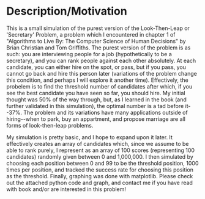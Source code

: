 # Description/Motivation

This is a small simulation of the purest version of the Look-Then-Leap or 'Secretary' Problem, a problem which I encountered in chapter 1 of "Algorithms to Live By: The Computer Science of Human Decisions" by Brian Christian and Tom Griffiths. The purest version of the problem is as such: you are interviewing people for a job (hypothetically to be a secretary), and you can rank people against each other absolutely. At each candidate, you can either hire on the spot, or pass, but if you pass, you cannot go back and hire this person later (variations of the problem change this condition, and perhaps I will explore it another time). Effectively, the probelem is to find the threshold number of candidates after which, if you see the best candidate you have seen so far, you should hire. My initial thought was 50% of the way through, but, as I learned in the book (and further validated in this simulation), the optimal number is a tad before it--37%. The problem and its variations have many applications outside of hiring--when to park, buy an appartment, and propose marriage are all forms of look-then-leap problems.

My simulation is pretty basic, and I hope to expand upon it later. It effectively creates an array of candidates which, since we assume to be able to rank purely, I represent as an array of 100 scores (representing 100 candidates) randomly given between 0 and 1,000,000. I then simulated by choosing each position between 0 and 99 to be the threshold position, 1000 times per position, and tracked the success rate for choosing this position as the threshold. Finally, graphing was done with matplotlib. Please check out the attached python code and graph, and contact me if you have read with book and/or are interested in this problem!

